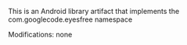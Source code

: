
This is an Android library artifact that implements the com.googlecode.eyesfree namespace

Modifications: none
